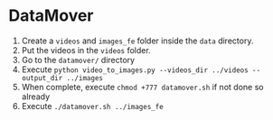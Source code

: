 # DataMover

1. Create a `videos` and `images_fe` folder inside the `data` directory.
2. Put the videos in the `videos` folder.
3. Go to the `datamover/` directory
4. Execute `python video_to_images.py --videos_dir ../videos --output_dir ../images`
5. When complete, execute `chmod +777 datamover.sh` if not done so already
6. Execute `./datamover.sh ../images_fe`